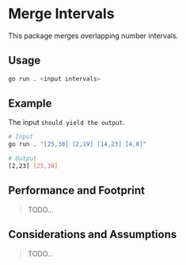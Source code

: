 # Merge Intervals

This package merges overlapping number intervals.

## Usage

```bash
go run . <input intervals>
```

## Example

The input `` should yield the output ``.

```bash
# Input
go run . "[25,30] [2,19] [14,23] [4,8]"

# Output
[2,23] [25,30]
```

## Performance and Footprint

> TODO...

## Considerations and Assumptions

> TODO...
